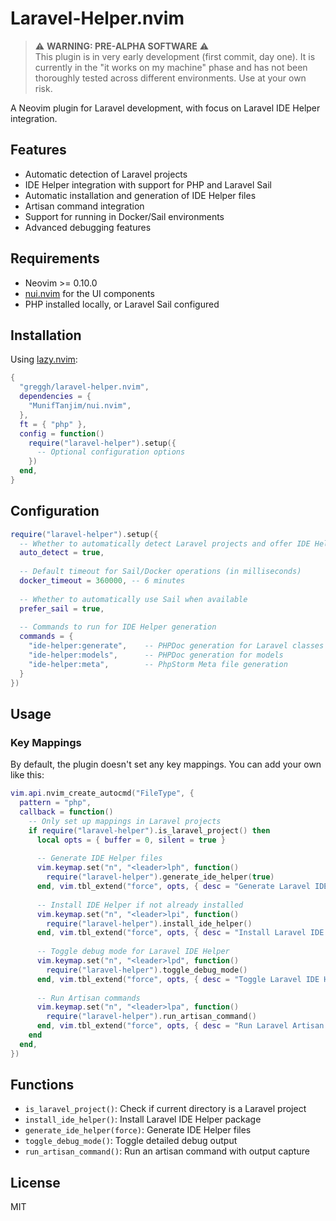 # Laravel-Helper.nvim

> ⚠️ **WARNING: PRE-ALPHA SOFTWARE** ⚠️  
> This plugin is in very early development (first commit, day one). It is currently in the "it works on my machine" phase and has not been thoroughly tested across different environments. Use at your own risk.

A Neovim plugin for Laravel development, with focus on Laravel IDE Helper integration.

## Features

- Automatic detection of Laravel projects
- IDE Helper integration with support for PHP and Laravel Sail
- Automatic installation and generation of IDE Helper files
- Artisan command integration
- Support for running in Docker/Sail environments
- Advanced debugging features

## Requirements

- Neovim >= 0.10.0
- [nui.nvim](https://github.com/MunifTanjim/nui.nvim) for the UI components
- PHP installed locally, or Laravel Sail configured

## Installation

Using [lazy.nvim](https://github.com/folke/lazy.nvim):

```lua
{
  "greggh/laravel-helper.nvim",
  dependencies = {
    "MunifTanjim/nui.nvim",
  },
  ft = { "php" },
  config = function()
    require("laravel-helper").setup({
      -- Optional configuration options
    })
  end,
}
```

## Configuration

```lua
require("laravel-helper").setup({
  -- Whether to automatically detect Laravel projects and offer IDE Helper generation
  auto_detect = true,
  
  -- Default timeout for Sail/Docker operations (in milliseconds)
  docker_timeout = 360000, -- 6 minutes
  
  -- Whether to automatically use Sail when available
  prefer_sail = true,
  
  -- Commands to run for IDE Helper generation
  commands = {
    "ide-helper:generate",    -- PHPDoc generation for Laravel classes
    "ide-helper:models",      -- PHPDoc generation for models
    "ide-helper:meta",        -- PhpStorm Meta file generation
  }
})
```

## Usage

### Key Mappings

By default, the plugin doesn't set any key mappings. You can add your own like this:

```lua
vim.api.nvim_create_autocmd("FileType", {
  pattern = "php",
  callback = function()
    -- Only set up mappings in Laravel projects
    if require("laravel-helper").is_laravel_project() then
      local opts = { buffer = 0, silent = true }
      
      -- Generate IDE Helper files
      vim.keymap.set("n", "<leader>lph", function()
        require("laravel-helper").generate_ide_helper(true)
      end, vim.tbl_extend("force", opts, { desc = "Generate Laravel IDE Helper files" }))
      
      -- Install IDE Helper if not already installed
      vim.keymap.set("n", "<leader>lpi", function()
        require("laravel-helper").install_ide_helper()
      end, vim.tbl_extend("force", opts, { desc = "Install Laravel IDE Helper" }))
      
      -- Toggle debug mode for Laravel IDE Helper
      vim.keymap.set("n", "<leader>lpd", function()
        require("laravel-helper").toggle_debug_mode()
      end, vim.tbl_extend("force", opts, { desc = "Toggle Laravel IDE Helper debug mode" }))
      
      -- Run Artisan commands
      vim.keymap.set("n", "<leader>lpa", function()
        require("laravel-helper").run_artisan_command()
      end, vim.tbl_extend("force", opts, { desc = "Run Laravel Artisan command" }))
    end
  end,
})
```

## Functions

- `is_laravel_project()`: Check if current directory is a Laravel project
- `install_ide_helper()`: Install Laravel IDE Helper package
- `generate_ide_helper(force)`: Generate IDE Helper files
- `toggle_debug_mode()`: Toggle detailed debug output
- `run_artisan_command()`: Run an artisan command with output capture

## License

MIT